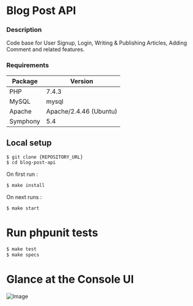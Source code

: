 # Blog Post API

### Description

Code base for User Signup, Login, Writing & Publishing Articles, Adding Comment and related features.

### Requirements

| Package | Version |
|---|---|
| PHP  | 7.4.3 |
| MySQL | mysql |
| Apache | Apache/2.4.46 (Ubuntu) |
| Symphony | 5.4 |

## Local setup
```bash
$ git clone {REPOSITORY_URL}
$ cd blog-post-api
```

On first run :

```bash
$ make install
```

On next runs :

```bash
$ make start
```

# Run phpunit tests

```bash
$ make test
$ make specs
```
# Glance at the Console UI

![Image](./images/test-case.png?q=1)
